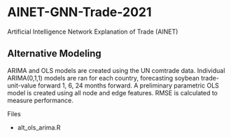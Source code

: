 # AINET-GNN-Trade-2021
Artificial Intelligence Network Explanation of Trade (AINET)


## Alternative Modeling
ARIMA and OLS models are created using the UN comtrade data. Individual ARIMA(0,1,1) models are ran for each country, forecasting soybean trade-unit-value forward 1, 6, 24 months forward. A preliminary parametric OLS model is created using all node and edge features. RMSE is calculated to measure performance.

Files
* alt_ols_arima.R
